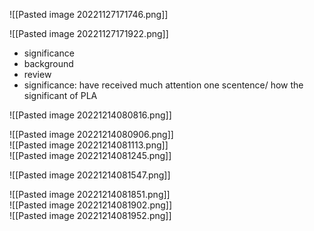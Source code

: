 ![[Pasted image 20221127171746.png]]

![[Pasted image 20221127171922.png]]

- significance
- background
- review
- significance: have received much attention one scentence/ how the significant of PLA

![[Pasted image 20221214080816.png]]

![[Pasted image 20221214080906.png]]  
![[Pasted image 20221214081113.png]]  
![[Pasted image 20221214081245.png]]

![[Pasted image 20221214081547.png]]

![[Pasted image 20221214081851.png]]  
![[Pasted image 20221214081902.png]]  
![[Pasted image 20221214081952.png]]
